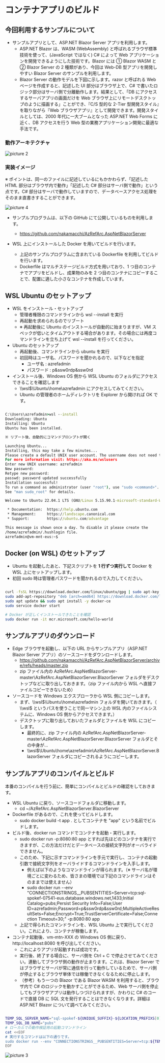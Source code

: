 # コンテナアプリのビルド

## 今回利用するサンプルについて

- サンプルアプリとして、ASP.NET Blazor Server アプリを利用します。
  - ASP.NET Blazor は、WASM (WebAssembly) と呼ばれるブラウザ標準技術を使って、(JavaScript ではなく) C# によって Web アプリケーションを開発できるようにした技術です。Blazor には ① Blazor WASM と ② Blazor Server の 2 種類があり、今回は Web-DB 型アプリを開発しやすい Blazor Server のサンプルを利用します。
  - Blazor Server の動作モデルを下図に示します。razor と呼ばれる Web ページを作成すると、記述した UI 部分はブラウザ上で、C# で書いたロジック部分はサーバ側で分離動作します。結果として、「DB にアクセスするサーバアプリの画面だけを Web ブラウザ上にリモートデスクトップのように描画する」ことができ、『C/S 型的な 2-Tier 型開発スタイル』を取りながら『Web ブラウザアプリ』として開発できます。開発スタイルとしては、2000 年代に一大ブームとなった ASP.NET Web Forms に近く、DB アクセスを行う Web 型の業務アプリケーション開発に最適な手法です。

### 動作アーキテクチャ

![picture 2](./images/7e0b860824e253c344e2b21be8c70835f84e40b9a6e9b0b7c961791398ace587.png)  

### 実装イメージ

※ ポイントは、同一のファイルに記述しているにもかかわらず、「記述した HTML 部分はブラウザ内で動作」「記述した C# 部分はサーバ側で動作」という点です。C# 部分はサーバで動作していますので、データベースアクセス処理をそのまま直書きすることができます。

![picture 4](./images/dfd7f5d64712ffaedc46d32ed5392e12d455d8475187e3773de70208b84d83b1.png)  

- サンプルプログラムは、以下の GitHub にて公開しているものを利用します。
  - https://github.com/nakamacchi/AzRefArc.AspNetBlazorServer

- WSL 上にインストールした Docker を用いてビルドを行います。
  - 上記のサンプルプログラムに含まれている Dockerfile を利用してビルドを行います。
  - Dockerfile はマルチステージビルド方式を用いており、1 つ目のコンテナでアプリをビルドし、成果物のみを 2 つ目のコンテナにコピーすることで、配置に適した小さなコンテナを作成しています。

## WSL Ubuntu のセットアップ

- WSL をインストール・セットアップ
  - 管理者権限のコマンドラインから wsl --install を実行
  - 再起動を求められるのでリブート
  - ※ 再起動後に Ubuntu のインストールが自動的に始まりますが、VM スペックが低いとタイムアウトする場合があります。その場合には再度コマンドラインを立ち上げて wsl --install を行ってください。
- Ubuntu のセットアップ
  - 再起動後、コマンドラインから ubuntu を実行
  - 初回時はユーザ名、パスワードを聞かれるので、以下などを指定
    - ユーザ名 : azrefadmin
    - パスワード : p&ssw0rdp&ssw0rd
- インストール後、Windows OS 側から WSL Ubuntu のフォルダにアクセスできることを確認します
  - \\\wsl$\Ubuntu\home\azrefadmin にアクセスしてみてください。
  - Ubuntu の管理者のホームディレクトリを Explorer から開ければ OK です。

```cmd

C:\Users\azrefadmin>wsl --install
Downloading: Ubuntu
Installing: Ubuntu
Ubuntu has been installed.

※ リブート後、自動的にコマンドプロンプトが開く

Launching Ubuntu...
Installing, this may take a few minutes...
Please create a default UNIX user account. The username does not need to match your Windows username.
For more information visit: https://aka.ms/wslusers
Enter new UNIX username: azrefadmin
New password:
Retype new password:
passwd: password updated successfully
Installation successful!
To run a command as administrator (user "root"), use "sudo <command>".
See "man sudo_root" for details.

Welcome to Ubuntu 22.04.1 LTS (GNU/Linux 5.15.90.1-microsoft-standard-WSL2 x86_64)

 * Documentation:  https://help.ubuntu.com
 * Management:     https://landscape.canonical.com
 * Support:        https://ubuntu.com/advantage

This message is shown once a day. To disable it please create the
/home/azrefadmin/.hushlogin file.
azrefadmin@vm-mnt-eus:~$

```

## Docker (on WSL) のセットアップ

- Ubuntu を起動したあと、下記スクリプトを **1 行ずつ実行して** Docker を WSL 上にセットアップします。
- 初回 sudo 時は管理者パスワードを聞かれるので入力してください。

```bash

curl -fsSL https://download.docker.com/linux/ubuntu/gpg | sudo apt-key add -
sudo add-apt-repository "deb [arch=amd64] https://download.docker.com/linux/ubuntu focal stable"
sudo apt update && sudo apt install -y docker-ce
sudo service docker start

# Docker が正しくインストールできたことを確認
sudo docker run -it mcr.microsoft.com/hello-world

```

## サンプルアプリのダウンロード

- Edge ブラウザを起動し、以下の URL からサンプルアプリ（ASP.NET Blazor Server アプリ）のソースコードをダウンロードします。
  - https://github.com/nakamacchi/AzRefArc.AspNetBlazorServer/archive/refs/heads/master.zip
  - zip ファイル内の AzRefArc.AspNetBlazorServer-master\AzRefArc.AspNetBlazorServer.BlazorServer フォルダをデスクトップなどに取り出しておきます。（zip ファイル内から WSL へ直接ファイルコピーできないため）
- ソースコードを Windows エクスプローラから WSL 側にコピーします。
  - まず、\\\wsl$\Ubuntu\home\azrefadmin フォルダを開いておきます。（ \\wsl$ というパスを使うことで同一マシン上の WSL 内のファイルシステムに、Windows OS 側からアクセスできます。）
  - デスクトップに取り出しておいたフォルダとファイルを WSL にコピーします。
    - 最終的に、zip ファイル内の AzRefArc.AspNetBlazorServer-master\AzRefArc.AspNetBlazorServer.BlazorServer フォルダとその中身が...
    - \\\wsl$\Ubuntu\home\azrefadmin\AzRefArc.AspNetBlazorServer.BlazorServer フォルダにコピーされるようにコピーします。

## サンプルアプリのコンパイルとビルド

本番のコンパイルを行う前に、簡単にコンパイルとビルドの確認をしておきます。

- WSL Ubuntu に戻り、ソースコードフォルダに移動します。
  - cd ~/AzRefArc.AspNetBlazorServer.BlazorServer
- Dockerfile があるので、これを使ってビルドします。
  - sudo docker build -t app . としてコンテナを "app" という名前でビルドします。
- ビルド後、docker run コマンドでコンテナを起動・実行します。
  - sudo docker run -p:8080:80 app とすれば先ほどのコンテナを実行できますが、この方法だけだとデータベースの接続文字列がオーバライドできません。
  - このため、下記に示すコマンドラインを手元で実行し、コンテナの起動引数で接続文字列をオーバライドするコマンドラインを入手します。
    - 例えば以下のようなコマンドラインが得られます。（※ サーバ名が環境ごとに変わるため、皆さまの環境では下記のコマンドラインはそのままでは使えません）
    - sudo docker run --env "CONNECTIONSTRINGS__PUBSENTITIES=Server=tcp:sql-spokef-07541-eus.database.windows.net,1433;Initial Catalog=pubs;Persist Security Info=False;User ID=azrefadmin;Password=p&ssw0rdp&ssw0rd;MultipleActiveResultSets=False;Encrypt=True;TrustServerCertificate=False;Connection Timeout=30;" -p:8080:80 app
  - 上記で得られたコマンドラインを、WSL Ubuntu 上で実行してください。これにより、コンテナが稼働します。
- コンテナ起動後、vm-mtn-XXX の Windows OS 側に戻り、http://localhost:8080 を呼び出してください。
  - これによりアプリが起動すれば成功です。
  - 実行後、終了する場合に、サーバ側を Ctrl + C で停止させてみてください。連動してブラウザ側の動作が止まります。これは、Blazor Server ではブラウザとサーバが常に通信を行って動作しているためで、サーバ側が停止するとブラウザ単体では稼働できなくなるために停止します。
  - （参考）もう一つの Blazor である Blazor WASM を利用すると、ブラウザ内で C# のロジックを動かすことができるため、Web サーバ側を停止してもブラウザアプリは動作しつづけられますが、かわりに C# のコードで直接 DB に SQL 文を発行することはできなくなります。詳細は ASP.NET Blazor について調べてみてください。

```bash

TEMP_SQL_SERVER_NAME="sql-spokef-${UNIQUE_SUFFIX}-${LOCATION_PREFIXS[0]}"
TEMP_SQL_DB_NAME="pubs"
# ローカルでの動作検証用の起動コマンドライン
cat <<EOF
# 実行するコマンドは以下の通りです。
sudo docker run --env "CONNECTIONSTRINGS__PUBSENTITIES=Server=tcp:${TEMP_SQL_SERVER_NAME}.database.windows.net,1433;Initial Catalog=pubs;Persist Security Info=False;User ID=${ADMIN_USERNAME};Password=${ADMIN_PASSWORD};MultipleActiveResultSets=False;Encrypt=True;TrustServerCertificate=False;Connection Timeout=30;" -p:8080:80 app
EOF

```

![picture 3](./images/7fd322bf4902eee8da26a7b0ba59b7c1988cdd853c04df56bb2321166c4ff249.png)  
